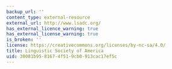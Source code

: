 ```yaml
---
backup_url: ''
content_type: external-resource
external_url: http://www.lsadc.org/
has_external_licence_warning: true
has_external_license_warning: true
is_broken: ''
license: https://creativecommons.org/licenses/by-nc-sa/4.0/
title: Linguistic Society of America
uid: 30081b95-8167-4f51-9cb0-913cac17ef5c
---
```

